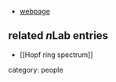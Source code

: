 

* [webpage](http://www.unige.ch/~turnerpa/)

## related $n$Lab entries

* [[Hopf ring spectrum]]

category: people